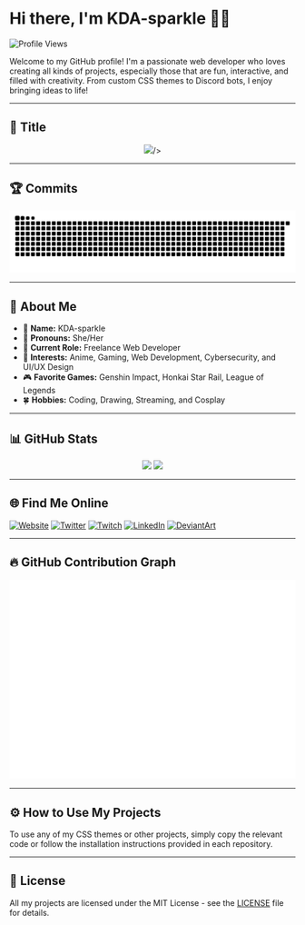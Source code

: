 # Hi there, I'm KDA-sparkle 👋✨

![Profile Views](https://komarev.com/ghpvc/?username=KDA-sparkle&color=ff69b4&style=plastic)

Welcome to my GitHub profile! I'm a passionate web developer who loves creating all kinds of projects, especially those that are fun, interactive, and filled with creativity. From custom CSS themes to Discord bots, I enjoy bringing ideas to life!

---

## 🎀 **Title**
<p align="center">
    <img src="https://readme-typing-svg.herokuapp.com?color=FF69B4&center=true&vCenter=true&multiline=true&height=50&lines=✨+Welcome+to+my+GitHub!+✨;💖+Full-Stack+Developer+💖;🎮+Gaming+%7C+Cybersecurity+%7C+UI%2FUX+💡" 

/>
</p>


---

## 🏆 **Commits**
![GitHub Snake](https://raw.githubusercontent.com/KDA-sparkle/KDA-sparkle/output/github-contribution-grid-snake.svg)

---

## 🚀 About Me
- 🎀 **Name:** KDA-sparkle
- 🌸 **Pronouns:** She/Her
- 💼 **Current Role:** Freelance Web Developer
- 💖 **Interests:** Anime, Gaming, Web Development, Cybersecurity, and UI/UX Design
- 🎮 **Favorite Games:** Genshin Impact, Honkai Star Rail, League of Legends
- 🍀 **Hobbies:** Coding, Drawing, Streaming, and Cosplay

---

## 📊 **GitHub Stats**
<p align="center">
    <img src="https://github-readme-stats.vercel.app/api?username=KDA-sparkle&show_icons=true&theme=tokyonight" height="165">
    <img src="https://streak-stats.demolab.com?user=KDA-sparkle&theme=tokyonight" height="165">
</p>

---

## 🌐 **Find Me Online**
[![Website](https://img.shields.io/badge/🌐%20Website-KDA--sparkle.dev-ff69b4?style=flat-square)](https://yourwebsite.com)
[![Twitter](https://img.shields.io/badge/Twitter-%40KDA__sparkle-1DA1F2?style=flat-square)](https://twitter.com/KDA_sparkle)
[![Twitch](https://img.shields.io/badge/Twitch-KDA__sparkle-6441a5?style=flat-square)](https://twitch.tv/kda_delta)
[![LinkedIn](https://img.shields.io/badge/LinkedIn-KDA--sparkle-0077b5?style=flat-square)](https://linkedin.com/in/KDA-sparkle)
[![DeviantArt](https://img.shields.io/badge/DeviantArt-KDA--sparkle-05CC47?style=flat-square)](https://deviantart.com/KDA-sparkle)

---

## 🔥 **GitHub Contribution Graph**
![Metrics](https://github.com/KDA-sparkle/KDA-sparkle/blob/main/github-metrics.svg)

---

## ⚙️ **How to Use My Projects**
To use any of my CSS themes or other projects, simply copy the relevant code or follow the installation instructions provided in each repository.

---

## 📄 **License**
All my projects are licensed under the MIT License - see the [LICENSE](https://github.com/KDA-sparkle/css.astolfo.fedi.agency/blob/main/LICENSE) file for details.
